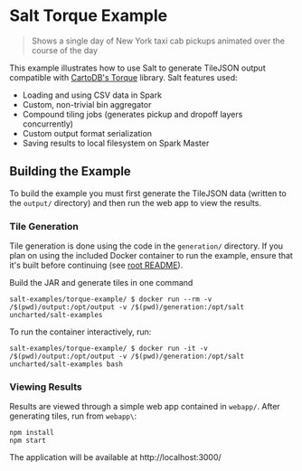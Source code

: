 # Salt Torque Example

> Shows a single day of New York taxi cab pickups animated over the course of the day

This example illustrates how to use Salt to generate TileJSON output compatible with [CartoDB's Torque](https://github.com/CartoDB/Torque) library. Salt features used:

 - Loading and using CSV data in Spark
 - Custom, non-trivial bin aggregator
 - Compound tiling jobs (generates pickup and dropoff layers concurrently)
 - Custom output format serialization
 - Saving results to local filesystem on Spark Master

## Building the Example
To build the example you must first generate the TileJSON data (written to the `output/` directory) and then run the web app to view the results.

### Tile Generation

Tile generation is done using the code in the `generation/` directory. If you plan on using the included Docker container to run the example, ensure that it's built before continuing (see [root README](../README.md)).

Build the JAR and generate tiles in one command
```
salt-examples/torque-example/ $ docker run --rm -v /$(pwd)/output:/opt/output -v /$(pwd)/generation:/opt/salt uncharted/salt-examples
```

To run the container interactively, run:
```
salt-examples/torque-example/ $ docker run -it -v /$(pwd)/output:/opt/output -v /$(pwd)/generation:/opt/salt uncharted/salt-examples bash
```

### Viewing Results

Results are viewed through a simple web app contained in `webapp/`. After generating tiles, run from `webapp\`:

```
npm install
npm start
```

The application will be available at http://localhost:3000/
